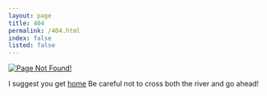 ```yaml
---
layout: page
title: 404
permalink: /404.html
index: false
listed: false
---
```

<main id="main">
<div class="container">
<div class="row">
<div class="col-md-12">
<p class="text-center">
<a href="{{ site.url }}"><img class="img-fluid" src="/assets/img/404.gif" title="Page Not Found!" ></a>
</p>

</div>
<div class="col-md-12">
<p class="text-center">I suggest you get <a class="btn btn-danger" href="{{ site.url }}">home</a> Be careful not to cross both the river and go ahead!</p>
<p>&nbsp;</p>
<p>&nbsp;</p>
<p>&nbsp;</p>
</div>
</div>
</div>
</main>

<!-- Adding the glitch effect -->
<script> document.getElementsByTagName('body')[0].classList.add('glitch'); </script>